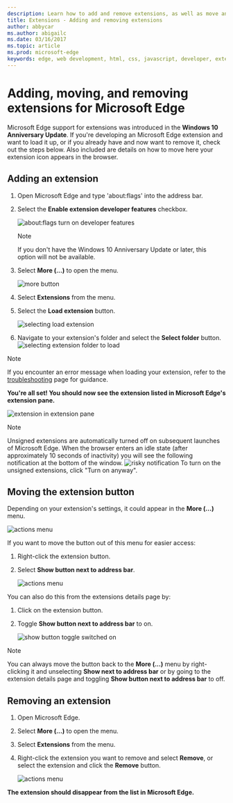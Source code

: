 ```yaml
---
description: Learn how to add and remove extensions, as well as move an extension’s button next to the address bar.
title: Extensions - Adding and removing extensions
author: abbycar
ms.author: abigailc
ms.date: 03/16/2017
ms.topic: article
ms.prod: microsoft-edge
keywords: edge, web development, html, css, javascript, developer, extension
---
```


# Adding, moving, and removing extensions for Microsoft Edge
Microsoft Edge support for extensions was introduced in the **Windows 10 Anniversary Update**. If you're developing an Microsoft Edge extension and want to load it up, or if you already have and now want to remove it, check out the steps below.
Also included are details on how to move here your extension icon appears in the browser.

## Adding an extension

1. Open Microsoft Edge and type 'about:flags' into the address bar.

2. Select the **Enable extension developer features** checkbox.

   ![about:flags turn on developer features](./../media/sideload-aboutflags.png)
   > [!NOTE]
   > If you don't have the Windows 10 Anniversary Update or later, this option will not be available.

3. Select **More (...)** to open the menu.

   ![more button](./../media/morebutton.png)  

4. Select **Extensions** from the menu.

5. Select the **Load extension** button.

   ![selecting load extension](./../media/sideload-load-extension.png)

7. Navigate to your extension's folder and select the  **Select folder** button.
   ![selecting extension folder to load](./../media/sideload-select-extension.png)
> [!NOTE]
> If you encounter an error message when loading your extension, refer to the [troubleshooting](./../troubleshooting.md) page for guidance.


**You're all set! You should now see the extension listed in Microsoft Edge's extension pane.**

![extension in extension pane](./../media/sideload-extension-installed.png)

> [!NOTE]
> Unsigned extensions are automatically turned off on subsequent launches of Microsoft Edge. When the browser enters an idle state (after approximately 10 seconds of inactivity) you will see the following notification at the bottom of the window. ![risky notification](./../media/riskynotification.png) To turn on the unsigned extensions, click "Turn on anyway".



## Moving the extension button
Depending on your extension's settings, it could appear in the **More (...)** menu.

   ![actions menu](./../media/browseraction.png)  


If you want to move the button out of this menu for easier access:

1. Right-click the extension button.

2. Select **Show button next to address bar**.

   ![actions menu](./../media/browseraction_contextmenu.png)  

You can also do this from the extensions details page by:

1. Click on the extension button.
2. Toggle **Show button next to address bar** to on.

   ![show button toggle switched on](./../media/show-button-toggle.png)

> [!NOTE]
> You can always move the button back to the **More (...)** menu by right-clicking it and unselecting **Show next to address bar** or by going to the extension details page and toggling **Show button next to address bar** to off.


## Removing an extension

1. Open Microsoft Edge.

2. Select **More (...)** to open the menu.

3. Select **Extensions** from the menu.

4. Right-click the extension you want to remove and select **Remove**, or select the extension and click the **Remove** button.

   ![actions menu](./../media/remove.png)  

**The extension should disappear from the list in Microsoft Edge.**
